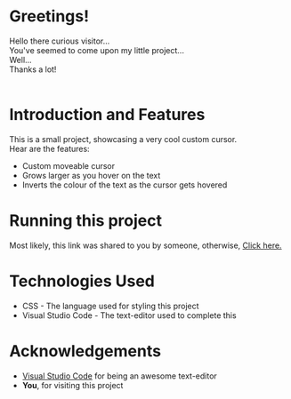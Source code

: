 <h1>Greetings!</h1>
<p>Hello there curious visitor...<br>
You've seemed to come upon my little project...<br>
Well...<br>
Thanks a lot!<br><br></p>

<h1>Introduction and Features</h1>
<p>
  This is a small project, showcasing a very cool custom cursor.<br>
  Hear are the features:<br>
  <ul>
    <li>
      Custom moveable cursor
    </li>
    <li>
      Grows larger as you hover on the text
    </li>
    <li>
      Inverts the colour of the text as the cursor gets hovered
    </li>
  </ul>
</p>

<h1>Running this project</h1>
<p>Most likely, this link was shared to you by someone, otherwise, <a href ="https://entirex64.github.io/customcursor/"> Click here.</a></p>
<h1>Technologies Used</h1>
<ul>
  <li>
    CSS - The language used for styling this project
  </li>
  <li>
    Visual Studio Code - The text-editor used to complete this
  </li>
</ul>

<h1>
  Acknowledgements
</h1>
<ul>
  <li>
    <a href="https://code.visualstudio.com/">Visual Studio Code</a> for being an awesome text-editor 
  </li>
  <li>
    <b>You</b>, for visiting this project
  </li>
</ul>

